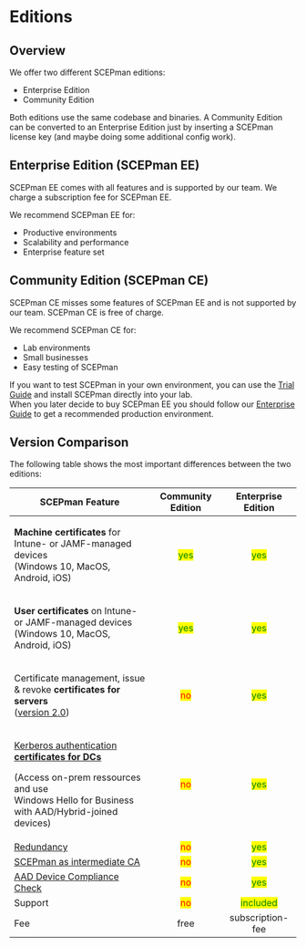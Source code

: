 # Editions

## Overview

We offer two different SCEPman editions:

* Enterprise Edition
* Community Edition

Both editions use the same codebase and binaries. A Community Edition can be converted to an Enterprise Edition just by inserting a SCEPman license key (and maybe doing some additional config work).

## Enterprise Edition (SCEPman EE)

SCEPman EE comes with all features and is supported by our team. We charge a subscription fee for SCEPman EE.

We recommend SCEPman EE for:

* Productive environments
* Scalability and performance
* Enterprise feature set

## Community Edition (SCEPman CE)

SCEPman CE misses some features of SCEPman EE and is not supported by our team. SCEPman CE is free of charge.

We recommend SCEPman CE for:

* Lab environments
* Small businesses
* Easy testing of SCEPman

If you want to test SCEPman in your own environment, you can use the [Trial Guide](scepman-deployment/trial-guide.md) and install SCEPman directly into your lab.\
When you later decide to buy SCEPman EE you should follow our [Enterprise Guide](scepman-deployment/enterprise-guide.md) to get a recommended production environment.

## Version Comparison

The following table shows the most important differences between the two editions:

| SCEPman Feature                                                                                                                                                                                                                                                                                   |         **Community Edition**         |           **Enterprise Edition**           |
| ------------------------------------------------------------------------------------------------------------------------------------------------------------------------------------------------------------------------------------------------------------------------------------------------- | :-----------------------------------: | :----------------------------------------: |
| <p><strong>Machine certificates</strong> for Intune- or JAMF-managed devices<br>(Windows 10, MacOS, Android, iOS)</p>                                                                                                                                                                             | <mark style="color:green;">yes</mark> |    <mark style="color:green;">yes</mark>   |
| <p><strong>User certificates</strong> on Intune- or JAMF-managed devices<br>(Windows 10, MacOS, Android, iOS)</p>                                                                                                                                                                                 | <mark style="color:green;">yes</mark> |    <mark style="color:green;">yes</mark>   |
| <p>Certificate management, issue &#x26; revoke <strong>certificates for servers</strong><br>(<a href="changelog.md#2.0-soon-in-preview">version 2.0</a>)</p>                                                                                                                                      |   <mark style="color:red;">no</mark>  |    <mark style="color:green;">yes</mark>   |
| <p><a href="https://docs.scepman.com/certificate-deployment/other-1/domain-controller-certificates">Kerberos authentication <strong>certificates for DCs</strong></a><strong></strong></p><p>(Access on-prem ressources and use<br>Windows Hello for Business with AAD/Hybrid-joined devices)</p> |   <mark style="color:red;">no</mark>  |    <mark style="color:green;">yes</mark>   |
| [Redundancy](https://docs.scepman.com/scepman-configuration/optional/geo-redundancy)                                                                                                                                                                                                              |   <mark style="color:red;">no</mark>  |    <mark style="color:green;">yes</mark>   |
| [SCEPman as intermediate CA](https://docs.scepman.com/scepman-configuration/optional/intermediate-certificate)                                                                                                                                                                                    |   <mark style="color:red;">no</mark>  |    <mark style="color:green;">yes</mark>   |
| [AAD Device Compliance Check](https://docs.scepman.com/scepman-configuration/optional/application-settings#appconfig-intunevalidation-compliancecheck)                                                                                                                                            |   <mark style="color:red;">no</mark>  |    <mark style="color:green;">yes</mark>   |
| Support                                                                                                                                                                                                                                                                                           |   <mark style="color:red;">no</mark>  | <mark style="color:green;">included</mark> |
| Fee                                                                                                                                                                                                                                                                                               |                  free                 |              subscription-fee              |

